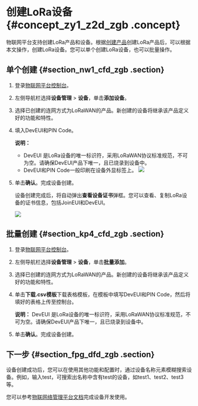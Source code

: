 # 创建LoRa设备 {#concept_zy1_z2d_zgb .concept}

物联网平台支持创建LoRa产品和设备。根据[创建产品](cn.zh-CN/用户指南/产品与设备/创建产品.md#)创建LoRa产品后，可以根据本文操作，创建LoRa设备。您可以单个创建LoRa设备，也可以批量操作。

## 单个创建 {#section_nw1_cfd_zgb .section}

1.  登录[物联网平台控制台](http://iot.console.aliyun.com/)。
2.  左侧导航栏选择**设备管理** \> **设备**，单击**添加设备**。
3.  选择已创建的连网方式为LoRaWAN的产品。新创建的设备将继承该产品定义好的功能和特性。
4.  填入DevEUI和PIN Code。

    **说明：** 

    -   DevEUI 是LoRa设备的唯一标识符，采用LoRaWAN协议标准规范，不可为空。请确保DevEUI产品下唯一，且已烧录到设备中。
    -   DevEUI和PIN Code一般印刷在设备外显标签上。
    ![](http://static-aliyun-doc.oss-cn-hangzhou.aliyuncs.com/assets/img/134336/155488893339864_zh-CN.png)

5.  单击**确认**。完成设备创建。

    设备创建完成后，将自动弹出**查看设备证书**弹框。您可以查看、复制LoRa设备的证书信息，包括JoinEUI和DevEUI。

    ![](http://static-aliyun-doc.oss-cn-hangzhou.aliyuncs.com/assets/img/134336/155488893339872_zh-CN.png)


## 批量创建 {#section_kp4_cfd_zgb .section}

1.  登录[物联网平台控制台](http://iot.console.aliyun.com/)。
2.  左侧导航栏选择**设备管理** \> **设备**，单击**批量添加**。
3.  选择已创建的连网方式为LoRaWAN的产品。新创建的设备将继承该产品定义好的功能和特性。
4.  单击**下载.csv模板**下载表格模板，在模板中填写DevEUI和PIN Code，然后将填好的表格上传至控制台。

    **说明：** DevEUI 是LoRa设备的唯一标识符，采用LoRaWAN协议标准规范，不可为空。请确保DevEUI产品下唯一，且已烧录到设备中。

5.  单击**确认**。完成设备创建。

## 下一步 {#section_fpg_dfd_zgb .section}

设备创建成功后，您可以在使用其他功能和配置时，通过设备名称元素模糊搜索设备。例如，输入test，可搜索出名称中含有test的设备，如test1、test2、test3等。

您可以参考[物联网络管理平台文档](https://help.aliyun.com/document_detail/96549.html)完成设备开发使用。

